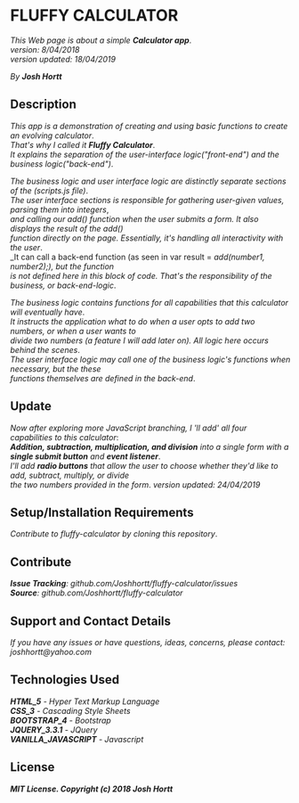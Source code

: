 # FLUFFY CALCULATOR

_This Web page is about a simple **Calculator app**_.<br/>
_version: 8/04/2018_<br/>
_version updated: 18/04/2019_<br/>

_By **Josh Hortt**_

## Description

_This app is a demonstration of creating and using basic functions to create an evolving calculator_.<br/>
_That's why I called it **Fluffy Calculator**_.<br/>
_It explains the separation of the user-interface logic("front-end") and the business logic("back-end")_.<br/>

_The business logic and user interface logic are distinctly separate sections of the (scripts.js file)_.<br/>
_The user interface sections is responsible for gathering user-given values, parsing them into integers_,<br/>
_and calling our add() function when the user submits a form. It also displays the result of the add()_<br/>
_function directly on the page. Essentially, it's handling all interactivity with the user_.<br/>
_It can call a back-end function (as seen in var result = _add(number1, number2);), but the function_<br/>
_is not defined here in this block of code. That's the responsibility of the business, or back-end-logic_.<br/>

_The business logic contains functions for all capabilities that this calculator will eventually have_.<br/>
_It instructs the application what to do when a user opts to add two numbers, or when a user wants to_<br/>
_divide two numbers (a feature I will add later on). All logic here occurs behind the scenes_.<br/>
_The user interface logic may call one of the business logic's functions when necessary, but the these_<br/>
_functions themselves are defined in the back-end_.

## Update

_Now after exploring more JavaScript branching, I 'll add' all four capabilities to this calculator_:<br/>
_**Addition, subtraction, multiplication, and division** into a single form with a **single submit button** and **event listener**_.<br/>
_I'll add **radio buttons** that allow the user to choose whether they'd like to add, subtract, multiply, or divide_<br/>
_the two numbers provided in the form_.
_version updated: 24/04/2019_<br/>


## Setup/Installation Requirements

_Contribute to fluffy-calculator by cloning this repository_.

## Contribute

_**Issue Tracking**: github.com/Joshhortt/fluffy-calculator/issues_<br/>
_**Source**: github.com/Joshhortt/fluffy-calculator_

## Support and Contact Details

_If you have any issues or have questions, ideas, concerns, please contact: joshhortt@yahoo.com_

## Technologies Used

_**HTML_5** - Hyper Text Markup Language_<br/>
_**CSS_3** - Cascading Style Sheets_<br/>
_**BOOTSTRAP_4** - Bootstrap_<br/>
_**JQUERY_3.3.1** - JQuery_<br/>
_**VANILLA_JAVASCRIPT** - Javascript_

## License

_**MIT License. Copyright (c) 2018 Josh Hortt**_
